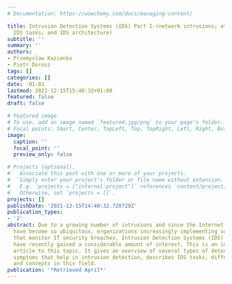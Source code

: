 ```yaml
---
# Documentation: https://wowchemy.com/docs/managing-content/

title: Intrusion Detection Systems (IDS) Part I-(network intrusions; attack symptoms;
  IDS tasks; and IDS architecture)
subtitle: ''
summary: ''
authors:
- Przemyslaw Kazienko
- Piotr Dorosz
tags: []
categories: []
date: -01-01
lastmod: 2021-12-15T15:40:32+01:00
featured: false
draft: false

# Featured image
# To use, add an image named `featured.jpg/png` to your page's folder.
# Focal points: Smart, Center, TopLeft, Top, TopRight, Left, Right, BottomLeft, Bottom, BottomRight.
image:
  caption: ''
  focal_point: ''
  preview_only: false

# Projects (optional).
#   Associate this post with one or more of your projects.
#   Simply enter your project's folder or file name without extension.
#   E.g. `projects = ["internal-project"]` references `content/project/deep-learning/index.md`.
#   Otherwise, set `projects = []`.
projects: []
publishDate: '2021-12-15T14:40:32.728729Z'
publication_types:
- '2'
abstract: Due to a growing number of intrusions and since the Internet and local networks
  have become so ubiquitous, organizations increasingly implementing various systems
  that monitor IT security breaches. Intrusion Detection Systems (IDS) are those that
  have recently gained a considerable amount of interest. This is an introductory
  article to this topic. It gives an overview of several types of detectable attacks,
  symptoms that help in intrusion detection, describes IDS tasks, different architectures
  and concepts in this field.
publication: '*Retrieved April*'
---
```

